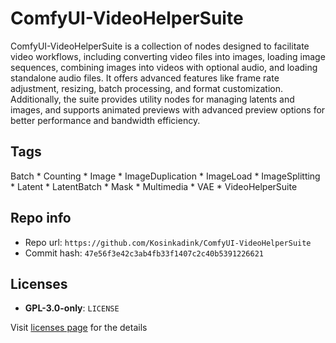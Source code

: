 # ComfyUI-VideoHelperSuite
ComfyUI-VideoHelperSuite is a collection of nodes designed to facilitate video workflows, including converting video files into images, loading image sequences, combining images into videos with optional audio, and loading standalone audio files. It offers advanced features like frame rate adjustment, resizing, batch processing, and format customization. Additionally, the suite provides utility nodes for managing latents and images, and supports animated previews with advanced preview options for better performance and bandwidth efficiency.

## Tags
Batch * Counting * Image * ImageDuplication * ImageLoad * ImageSplitting * Latent * LatentBatch * Mask * Multimedia * VAE * VideoHelperSuite

## Repo info
- Repo url: `https://github.com/Kosinkadink/ComfyUI-VideoHelperSuite`
- Commit hash: `47e56f3e42c3ab4fb33f1407c2c40b5391226621`

## Licenses
- **GPL-3.0-only**: `LICENSE`

Visit [licenses page](licenses.md) for the details
